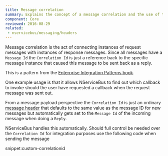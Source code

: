 ```yaml
---
title: Message correlation
summary: Explains the concept of a message correlation and the use of the correlation ID header
component: Core
reviewed: 2016-08-29
related:
 - nservicebus/messaging/headers
---
```


Message correlation is the act of connecting instances of request messages with instances of response messages. Since all messages have a `Message Id` the `Correlation Id` is just a reference back to the specific message instance that caused this message to be sent back as a reply.

This is a pattern from the [Enterprise Integration Patterns book](http://www.enterpriseintegrationpatterns.com/patterns/messaging/CorrelationIdentifier.html).

One example usage is that it allows NServiceBus to find out which callback to invoke should the user have requested a callback when the request message was sent out.

From a message payload perspective the `Correlation Id` is just an ordinary [message header](/nservicebus/messaging/headers.md) that defaults to the same value as the message ID for new messages but automatically gets set to the `Message Id` of the incoming message when doing a `Reply`.

NServiceBus handles this automatically. Should full control be needed over the `Correlation Id` for integration purposes use the following code when sending the message

snippet:custom-correlationid
